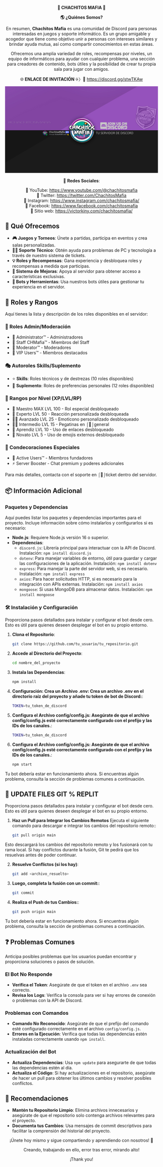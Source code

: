 <p align="center">
  <strong>👑 CHACHITOS MAFIA 💎</strong>
</p>
<p align="center">
  <strong>🌎 ¿Quiénes Somos?</strong>
</p>

<p align="center">
  En resumen, <strong>Chachitos Mafia</strong> es una comunidad de Discord para personas interesadas en juegos y soporte informático. Es un grupo amigable y acogedor que tiene como objetivo unir a personas con intereses similares y brindar ayuda mutua, así como compartir conocimientos en estas áreas.
</p>

<p align="center">
  Ofrecemos una amplia variedad de roles, recompensas por niveles, un equipo de informáticos para ayudar con cualquier problema, una sección para creadores de contenido, bots útiles y la posibilidad de crear tu propia sala para jugar con amigos.
</p>

<p align="center">
  🌐 <strong>ENLACE DE INVITACIÓN</strong> ⨭〉🔗 <a href="https://discord.gg/stwTKAw">https://discord.gg/stwTKAw</a>
</p>

<p align="center">
  <img src="https://github.com/victorKINY/discordbotchm/blob/main/walpaper%20%201080%20discord%20chachitos%20mafia.jpg" alt="WALLPAPER CHACHITOS MAFIA" />
</p>

<p align="center">
  🔗 <strong>Redes Sociales</strong>:
</p>

<p align="center">
  🔴 YouTube: <a href="https://www.youtube.com/@chachitosmafia">https://www.youtube.com/@chachitosmafia</a><br>
  🐤 Twitter: <a href="https://twitter.com/ChachitosMafia">https://twitter.com/ChachitosMafia</a><br>
  📸 Instagram: <a href="https://www.instagram.com/chachitosmafia/">https://www.instagram.com/chachitosmafia/</a><br>
  🔵 Facebook: <a href="https://www.facebook.com/chachitosmafia">https://www.facebook.com/chachitosmafia</a><br>
  🎨 Sitio web: <a href="https://victorkiny.com/chachitosmafia/">https://victorkiny.com/chachitosmafia/</a>
</p>

## 📢 Qué Ofrecemos

- **🎮 Juegos y Torneos**: Únete a partidas, participa en eventos y crea salas personalizadas.
- **👨‍💻 Soporte Técnico**: Obtén ayuda para problemas de PC y tecnología a través de nuestro sistema de tickets.
- **💡 Roles y Recompensas**: Gana experiencia y desbloquea roles y recompensas a medida que participas.
- **🔰 Sistema de Mejoras**: Apoya al servidor para obtener acceso a características exclusivas.
- **🤖 Bots y Herramientas**: Usa nuestros bots útiles para gestionar tu experiencia en el servidor.

## 📜 Roles y Rangos

Aquí tienes la lista y descripción de los roles disponibles en el servidor:

### 🔰 Roles Admin/Moderación
- 👑 Administrator™ - Administradores
- 🎪 Staff CHMafia™ - Miembros del Staff
- 👮 Moderator™ - Moderadores
- 💎 VIP Users™ - Miembros destacados

### 🎭 Autoroles Skills/Suplemento
- ⭐️ **Skills**: Roles técnicos y de destrezas (10 roles disponibles)
- 💊 **Suplemento**: Roles de preferencias personales (12 roles disponibles)

### 🏅 Rangos por Nivel (XP/LVL/RP)
- 🫅 Maestro MAX LVL 100 - Rol especial desbloqueado
- 🥷 Experto LVL 50 - Reacción personalizada desbloqueada
- 👩‍🚀 Avanzado LVL 25 - Emoticono personalizado desbloqueado
- 🧑‍⚖️ Intermedio LVL 15 - Pegatinas en ⁠⌠💭⌡general
- 🧌 Aprendiz LVL 10 - Uso de enlaces desbloqueado
- 🧟 Novato LVL 5 - Uso de emojis externos desbloqueado

### 🌟 Condecoraciones Especiales
- 🔱 Active Users™ - Miembros fundadores
- ⚡️ Server Booster - Chat premium y poderes adicionales

Para más detalles, contacta con el soporte en ⌠📩⌡ticket dentro del servidor.

## 📦 Información Adicional

### Paquetes y Dependencias
Aquí puedes listar los paquetes y dependencias importantes para el proyecto. Incluye información sobre cómo instalarlos y configurarlos si es necesario:

- **Node.js**: Requiere Node.js versión 16 o superior.
- **Dependencias**:
  - `discord.js`: Librería principal para interactuar con la API de Discord. Instalación: `npm install discord.js`
  - `dotenv`: Para manejar variables de entorno, útil para guardar y cargar las configuraciones de la aplicación. Instalación: `npm install dotenv`
  - `express`: Para manejar la parte del servidor web, si es necesario. Instalación: `npm install express`
  - `axios`: Para hacer solicitudes HTTP, si es necesario para la integración con APIs externas. Instalación: `npm install axios`
  - `mongoose`: Si usas MongoDB para almacenar datos. Instalación: `npm install mongoose`

### 🛠️ Instalación y Configuración

Proporciona pasos detallados para instalar y configurar el bot desde cero. Esto es útil para quienes deseen desplegar el bot en su propio entorno.

1. **Clona el Repositorio**:
   ```bash
   git clone https://github.com/tu_usuario/tu_repositorio.git

2. **Accede al Directorio del Proyecto**:
   ```bash
   cd nombre_del_proyecto
3. **Instala las Dependencias**:
   ```bash
   npm install
4. **Configuración: Crea un Archivo .env: Crea un archivo .env en el directorio raíz del proyecto y añade tu token de bot de Discord:**:
   ```bash
   TOKEN=tu_token_de_discord
5. **Configura el Archivo config/config.js: Asegúrate de que el archivo config/config.js esté correctamente configurado con el prefijo y las IDs de los canales.**:
   ```bash
   TOKEN=tu_token_de_discord
5. **Configura el Archivo config/config.js: Asegúrate de que el archivo config/config.js esté correctamente configurado con el prefijo y las IDs de los canales.**:
   ```bash
   npm start
Tu bot debería estar en funcionamiento ahora. Si encuentras algún problema, consulta la sección de problemas comunes a continuación.

## 🔄 UPDATE FILES GIT % REPLIT

Proporciona pasos detallados para instalar y configurar el bot desde cero. Esto es útil para quienes deseen desplegar el bot en su propio entorno.

1. **Haz un Pull para Integrar los Cambios Remotos** Ejecuta el siguiente comando para descargar e integrar los cambios del repositorio remoto::
   ```bash
   git pull origin main
Esto descargará los cambios del repositorio remoto y los fusionará con tu rama local. Si hay conflictos durante la fusión, Git te pedirá que los resuelvas antes de poder continuar.

2. **Resuelve Conflictos (si los hay)**:
   ```bash
   git add <archivo_resuelto>
   
3. **Luego, completa la fusión con un commit:**:
   ```bash
   git commit

4. **Realiza el Push de tus Cambios:**:
   ```bash
   git push origin main

Tu bot debería estar en funcionamiento ahora. Si encuentras algún problema, consulta la sección de problemas comunes a continuación.
## ❓ Problemas Comunes

Anticipa posibles problemas que los usuarios puedan encontrar y proporciona soluciones o pasos de solución.

### El Bot No Responde

- **Verifica el Token**: Asegúrate de que el token en el archivo `.env` sea correcto.
- **Revisa los Logs**: Verifica la consola para ver si hay errores de conexión o problemas con la API de Discord.

### Problemas con Comandos

- **Comando No Reconocido**: Asegúrate de que el prefijo del comando esté configurado correctamente en el archivo `config/config.js`.
- **Errores en la Ejecución**: Verifica que todas las dependencias estén instaladas correctamente usando `npm install`.

### Actualización del Bot

- **Actualiza Dependencias**: Usa `npm update` para asegurarte de que todas las dependencias estén al día.
- **Actualiza el Código**: Si hay actualizaciones en el repositorio, asegúrate de hacer un pull para obtener los últimos cambios y resolver posibles conflictos.

## 📝 Recomendaciones

- **Mantén tu Repositorio Limpio**: Elimina archivos innecesarios y asegúrate de que el repositorio solo contenga archivos relevantes para el proyecto.
- **Documenta tus Cambios**: Usa mensajes de commit descriptivos para facilitar la comprensión del historial del proyecto.

<p align="center"> ¡Únete hoy mismo y sigue compartiendo y aprendiendo con nosotros! 🚀 </p> <p align="center"> Creando, trabajando en ello, error tras error, mirando alto! </p> <p align="center"> ¡Thank you! </p> 
